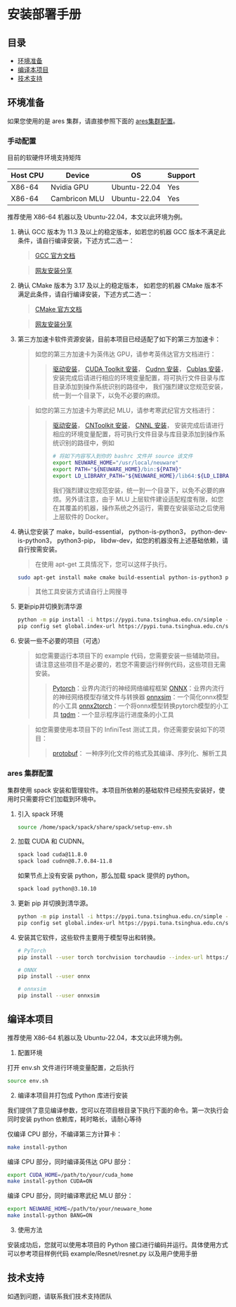 ﻿# 安装部署手册

## 目录

- [环境准备](#环境准备)
- [编译本项目](#编译本项目)
- [技术支持](#技术支持)

## 环境准备

如果您使用的是 ares 集群，请直接参照下面的 [ares集群配置](#ares-集群配置)。
### 手动配置
目前的软硬件环境支持矩阵

| Host CPU | Device        | OS            |  Support   |
| -------- | ------------  | -----------   | ---------- |
| X86-64   | Nvidia GPU    |  Ubuntu-22.04 |  Yes       |
| X86-64   | Cambricon MLU |  Ubuntu-22.04 |  Yes       |

推荐使用 X86-64 机器以及 Ubuntu-22.04，本文以此环境为例。

1. 确认 GCC 版本为 11.3 及以上的稳定版本，如若您的机器 GCC 版本不满足此条件，请自行编译安装，下述方式二选一：

   > [GCC 官方文档](https://gcc.gnu.org/onlinedocs/gcc-11.3.0/gcc/)

   > [网友安装分享](https://zhuanlan.zhihu.com/p/509695395)

2. 确认 CMake 版本为 3.17 及以上的稳定版本， 如若您的机器 CMake 版本不满足此条件，请自行编译安装，下述方式二选一：

   > [CMake 官方文档](https://cmake.org/install/)

   > [网友安装分享](https://zhuanlan.zhihu.com/p/110793004)

3. 第三方加速卡软件资源安装，目前本项目已经适配了如下的第三方加速卡：

   > 如您的第三方加速卡为英伟达 GPU，请参考英伟达官方文档进行：
   > > [驱动安装](https://www.nvidia.cn/geforce/drivers/)，
   > > [CUDA Toolkit 安装](https://developer.nvidia.com/cuda-toolkit)，
   > > [Cudnn 安装](https://developer.nvidia.com/rdp/cudnn-download)，
   > > [Cublas 安装](https://developer.nvidia.com/cublas)，
   > > 安装完成后请进行相应的环境变量配置，将可执行文件目录与库目录添加到操作系统识别的路径中，
   我们强烈建议您规范安装，统一到一个目录下，以免不必要的麻烦。

   > 如您的第三方加速卡为寒武纪 MLU，请参考寒武纪官方文档进行：
   > > [驱动安装](https://www.cambricon.com/docs/sdk_1.11.0/driver_5.10.6/user_guide_5.10.6/index.html)，
   > > [CNToolkit 安装](https://www.cambricon.com/docs/sdk_1.11.0/cntoolkit_3.4.1/cntoolkit_install_3.4.1/index.html)，
   > > [CNNL 安装](https://www.cambricon.com/docs/sdk_1.11.0/cambricon_cnnl_1.16.1/user_guide/index.html)，
   > > 安装完成后请进行相应的环境变量配置，将可执行文件目录与库目录添加到操作系统识别的路径中，例如
   > > ```bash
   > > # 将如下内容写入到你的 bashrc 文件并 source 该文件
   > > export NEUWARE_HOME="/usr/local/neuware"
   > > export PATH="${NEUWARE_HOME}/bin:${PATH}"
   > > export LD_LIBRARY_PATH="${NEUWARE_HOME}/lib64:${LD_LIBRARY_PATH}"
   > > ```
   > > 我们强烈建议您规范安装，统一到一个目录下，以免不必要的麻烦。另外请注意，由于 MLU 上层软件建设适配程度有限，如您在其覆盖的机器，操作系统之外运行，需要在安装驱动之后使用上层软件的 Docker。

4. 确认您安装了 make，build-essential， python-is-python3， python-dev-is-python3， python3-pip， libdw-dev，如您的机器没有上述基础依赖，请自行按需安装。

   > 在使用 apt-get 工具情况下，您可以这样子执行。

   ```bash
   sudo apt-get install make cmake build-essential python-is-python3 python-dev-is-python3 python3-pip libdw-dev
   ```

   > 其他工具安装方式请自行上网搜寻

5. 更新pip并切换到清华源

   ```bash
   python -m pip install -i https://pypi.tuna.tsinghua.edu.cn/simple --upgrade pip
   pip config set global.index-url https://pypi.tuna.tsinghua.edu.cn/simple
   ```

6. 安装一些不必要的项目（可选）

   > 如您需要运行本项目下的 example 代码，您需要安装一些辅助项目。请注意这些项目不是必要的，若您不需要运行样例代码，这些项目无需安装。
   > > [Pytorch](https://pytorch.org/get-started/locally/)：业界内流行的神经网络编程框架
   > > [ONNX](https://onnx.ai/get-started.html)：业界内流行的神经网络模型存储文件与转换器
   > > [onnxsim](https://pypi.org/project/onnxsim/)：一个简化onnx模型的小工具
   > > [onnx2torch](https://github.com/ENOT-AutoDL/onnx2torch)：一个将onnx模型转换pytorch模型的小工具
   > > [tqdm](https://pypi.org/project/tqdm/)：一个显示程序运行进度条的小工具

   > 如您需要使用本项目下的 InfiniTest 测试工具，你还需要安装如下的项目：
   > > [protobuf](https://github.com/protocolbuffers/protobuf)： 一种序列化文件的格式及其编译、序列化、解析工具

### ares 集群配置

集群使用 spack 安装和管理软件。本项目所依赖的基础软件已经预先安装好，使用时只需要将它们加载到环境中。
1. 引入 spack 环境
   ```bash
   source /home/spack/spack/share/spack/setup-env.sh
   ```

3. 加载 CUDA 和 CUDNN。
   ```bash
   spack load cuda@11.8.0
   spack load cudnn@8.7.0.84-11.8
   ```
   
   如果节点上没有安装 python，那么加载 spack 提供的 python。
   ```bash
   spack load python@3.10.10
   ```

4. 更新 pip 并切换到清华源。
   ```bash
   python -m pip install -i https://pypi.tuna.tsinghua.edu.cn/simple --upgrade pip
   pip config set global.index-url https://pypi.tuna.tsinghua.edu.cn/simple
   ```

5. 安装其它软件，这些软件主要用于模型导出和转换。
   ```bash
   # PyTorch
   pip install --user torch torchvision torchaudio --index-url https://download.pytorch.org/whl/cu118

   # ONNX
   pip install --user onnx

   # onnxsim
   pip install --user onnxsim
   ```

## 编译本项目

推荐使用 X86-64 机器以及 Ubuntu-22.04，本文以此环境为例。

1. 配置环境

打开 env.sh 文件进行环境变量配置，之后执行

  ```bash
  source env.sh
  ```

2. 编译本项目并打包成 Python 库进行安装

我们提供了意见编译参数，您可以在项目根目录下执行下面的命令。第一次执行会同时安装 python 依赖库，耗时略长，请耐心等待

   仅编译 CPU 部分，不编译第三方计算卡：

   ```bash
   make install-python
   ```

   编译 CPU 部分，同时编译英伟达 GPU 部分：

   ```bash
   export CUDA_HOME=/path/to/your/cuda_home
   make install-python CUDA=ON
   ```

   编译 CPU 部分，同时编译寒武纪 MLU 部分：

   ```bash
   export NEUWARE_HOME=/path/to/your/neuware_home
   make install-python BANG=ON
   ```

3. 使用方法

安装成功后，您就可以使用本项目的 Python 接口进行编码并运行。具体使用方式可以参考项目样例代码 example/Resnet/resnet.py 以及用户使用手册

## 技术支持

如遇到问题，请联系我们技术支持团队
